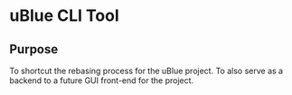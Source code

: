 # uBlue CLI Tool

## Purpose
To shortcut the rebasing process for the uBlue project. To also serve as a backend to a future GUI front-end for the project.
